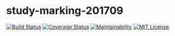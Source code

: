 # study-marking-201709

[![Build Status](https://travis-ci.org/ryoichi-obara/study-marking-201709.svg?branch=master)](https://travis-ci.org/ryoichi-obara/study-marking-201709)
[![Coverage Status](https://coveralls.io/repos/github/ryoichi-obara/study-marking-201709/badge.svg?branch=master)](https://coveralls.io/github/ryoichi-obara/study-marking-201709?branch=master)
[![Maintainability](https://api.codeclimate.com/v1/badges/f1dc6d92757dad4d48e6/maintainability)](https://codeclimate.com/github/ryoichi-obara/study-marking-201709/maintainability)
[![MIT License](http://img.shields.io/badge/license-MIT-blue.svg?style=flat)](LICENSE)
